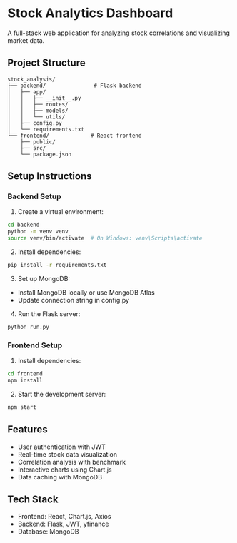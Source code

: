 # Stock Analytics Dashboard

A full-stack web application for analyzing stock correlations and visualizing market data.

## Project Structure
```
stock_analysis/
├── backend/               # Flask backend
│   ├── app/
│   │   ├── __init__.py
│   │   ├── routes/
│   │   ├── models/
│   │   └── utils/
│   ├── config.py
│   └── requirements.txt
└── frontend/             # React frontend
    ├── public/
    ├── src/
    └── package.json
```

## Setup Instructions

### Backend Setup
1. Create a virtual environment:
```bash
cd backend
python -m venv venv
source venv/bin/activate  # On Windows: venv\Scripts\activate
```

2. Install dependencies:
```bash
pip install -r requirements.txt
```

3. Set up MongoDB:
- Install MongoDB locally or use MongoDB Atlas
- Update connection string in config.py

4. Run the Flask server:
```bash
python run.py
```

### Frontend Setup
1. Install dependencies:
```bash
cd frontend
npm install
```

2. Start the development server:
```bash
npm start
```

## Features
- User authentication with JWT
- Real-time stock data visualization
- Correlation analysis with benchmark
- Interactive charts using Chart.js
- Data caching with MongoDB

## Tech Stack
- Frontend: React, Chart.js, Axios
- Backend: Flask, JWT, yfinance
- Database: MongoDB
